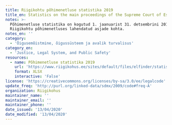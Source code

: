 ```yaml
---
title: Riigikohtu põhimenetluse statistika 2019
title_en: Statistics on the main proceedings of the Supreme Court of Estonia of 2019
notes: >-
  Põhimenetluse statistika on kogutud 1. jaanuarist 31. detsembrini 2019
  Riigikohtu põhimenetluses lahendatud asjade kohta.
notes_en: ''
category:
  - 'Õigusemõistmine, õigussüsteem ja avalik turvalisus'
category_en:
  - 'Justice, Legal System, and Public Safety'
resources:
  - name: Põhimenetluse statistika 2019
    url: 'https://www.riigikohus.ee/sites/default/files/elfinder/statistika/P%C3%B5himenetlus%202019.xlsx'
    format: XLSX
    interactive: 'False'
license: 'https://creativecommons.org/licenses/by-sa/3.0/ee/legalcode'
update_freq: 'http://purl.org/linked-data/sdmx/2009/code#freq-A'
organization: Riigikohus
maintainer_name: ''
maintainer_email: ''
maintainer_phone: ''
date_issued: '13/04/2020'
date_modified: '13/04/2020'
---
```

